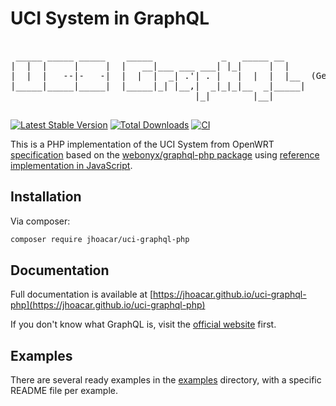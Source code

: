 # UCI System in GraphQL

<pre>                                                        
 _____ _____ _____    _____             _   _____ __    
|  |  |     |     |  |   __|___ ___ ___| |_|     |  |   
|  |  |   --|-   -|  |  |  |  _| .'| . |   |  |  |  |__  (Generated by <a href="http://patorjk.com/software/taag/#p=display&f=Rectangles&t=UCI%20GraphQL">patorjk.com</a>)
|_____|_____|_____|  |_____|_| |__,|  _|_|_|__  _|_____|
                                   |_|        |__|      

</pre>
[![Latest Stable Version](https://poser.pugx.org/jhoacar/uci-graphql-php/v/stable?format=flat)](https://packagist.org/packages/jhoacar/uci-graphql-php)
[![Total Downloads](https://poser.pugx.org/jhoacar/uci-graphql-php/downloads?format=flat)](https://packagist.org/packages/jhoacar/uci-graphql-php)
[![CI](https://github.com/jhoacar/uci-graphql-php/workflows/CI/badge.svg)](https://github.com/jhoacar/uci-graphql-php/actions?query=workflow:CI+branch:master)

This is a PHP implementation of the UCI System from OpenWRT [specification](https://openwrt.org/docs/guide-user/base-system/uci)
based on the [webonyx/graphql-php package](https://github.com/webonyx/graphql-php) using [reference implementation in JavaScript](https://github.com/graphql/graphql-js).

## Installation

Via composer:

```sh
composer require jhoacar/uci-graphql-php
```

## Documentation

Full documentation is available at [https://jhoacar.github.io/uci-graphql-php](https://jhoacar.github.io/uci-graphql-php)

If you don't know what GraphQL is, visit the [official website](http://graphql.org) first.

## Examples

There are several ready examples in the [examples](examples) directory,
with a specific README file per example.